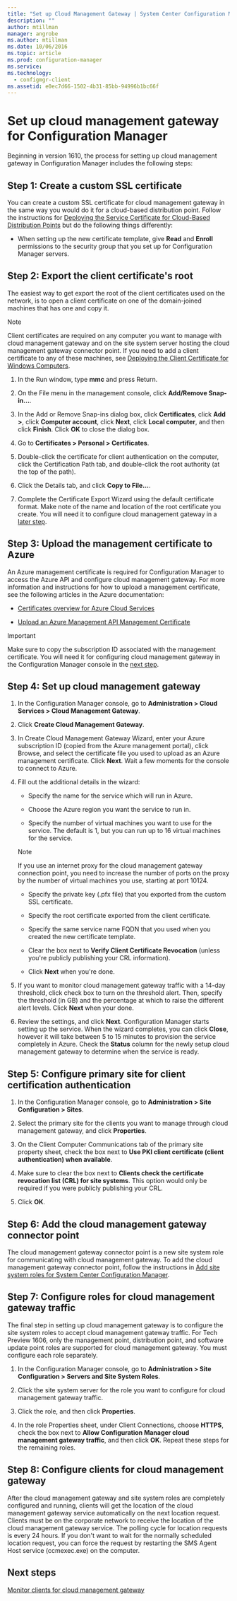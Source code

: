 ```yaml
---
title: "Set up Cloud Management Gateway | System Center Configuration Manager"
description: ""
author: mtillman
manager: angrobe
ms.author: mtillman
ms.date: 10/06/2016
ms.topic: article
ms.prod: configuration-manager
ms.service:
ms.technology:
  - configmgr-client
ms.assetid: e0ec7d66-1502-4b31-85bb-94996b1bc66f
---
```


# Set up cloud management gateway for Configuration Manager

Beginning in version 1610, the process for setting up cloud management gateway in Configuration Manager includes the following steps:

## Step 1: Create a custom SSL certificate

You can create a custom SSL certificate for cloud management gateway in the same way you would do it for a cloud-based distribution point. Follow the instructions for [Deploying the Service Certificate for Cloud-Based Distribution Points](/sccm/core/plan-design/network/example-deployment-of-pki-certificates#BKMK_clouddp2008_cm2012) but do the following things differently:

* When setting up the new certificate template, give **Read** and **Enroll** permissions to the security group that you set up for Configuration Manager servers.

## Step 2: Export the client certificate's root

The easiest way to get export the root of the client certificates used on the network, is to open a client certificate on one of the domain-joined machines that has one and copy it.

>[!NOTE]
>Client certificates are required on any computer you want to manage with cloud management gateway and on the site system server hosting the cloud management gateway connector point. If you need to add a client certificate to any of these machines, see [Deploying the Client Certificate for Windows Computers](/sccm/core/plan-design/network/example-deployment-of-pki-certificates#BKMK_clouddp2008_cm2012).

1. In the Run window, type **mmc** and press Return.

2. On the File menu in the management console, click **Add/Remove Snap-in...**.

3. In the Add or Remove Snap-ins dialog box, click **Certificates**, click **Add >**, click **Computer account**, click **Next**, click **Local computer**, and then click **Finish**. Click **OK** to close the dialog box.

4. Go to **Certificates > Personal > Certificates**.

5. Double-click the certificate for client authentication on the computer, click the Certification Path tab, and double-click the root authority (at the top of the path).

6.  Click the Details tab, and click **Copy to File...**.

7. Complete the Certificate Export Wizard using the default certificate format. Make note of the name and location of the root certificate you create. You will need it to configure cloud management gateway in a [later step](#step-4-set-up-cloud-management-gateway).

## Step 3: Upload the management certificate to Azure

An Azure management certificate is required for Configuration Manager to access the Azure API and configure cloud management gateway. For more information and instructions for how to upload a management certificate, see the following articles in the Azure documentation:

- [Certificates overview for Azure Cloud Services](https://azure.microsoft.com/documentation/articles/cloud-services-certs-create/)

- [Upload an Azure Management API Management Certificate](https://azure.microsoft.com/documentation/articles/azure-api-management-certs/)

>[!IMPORTANT]
>Make sure to copy the subscription ID associated with the management certificate. You will need it for configuring cloud management gateway in the Configuration Manager console in the [next step](#step-4-set-up-cloud-management-gateway).

## Step 4: Set up cloud management gateway

1. In the Configuration Manager console, go to **Administration > Cloud Services > Cloud Management Gateway**.
2. Click **Create Cloud Management Gateway**.

3. In Create Cloud Management Gateway Wizard, enter your Azure subscription ID (copied from the Azure management portal), click Browse, and select the certificate file you used to upload as an Azure management certificate. Click **Next**. Wait a few moments for the console to connect to Azure.

4. Fill out the additional details in the wizard:

    - Specify the name for the service which will run in Azure.

    - Choose the Azure region you want the service to run in.

    - Specify the number of virtual machines you want to use for the service. The default is 1, but you can run up to 16 virtual machines for the service.

    >[!NOTE]
    >If you use an internet proxy for the cloud management gateway connection point, you need to increase the number of ports on the proxy by the number of virtual machines you use, starting at port 10124.

    - Specify the private key (.pfx file) that you exported from the custom SSL certificate.

    - Specify the root certificate exported from the client certificate.

    - Specify the same service name FQDN that you used when you created the new certificate template.

    - Clear the box next to **Verify Client Certificate Revocation** (unless you're publicly publishing your CRL information).

    - Click **Next** when you're done.

5. If you want to monitor cloud management gateway traffic with a 14-day threshold, click check box to turn on the threshold alert. Then, specify the threshold (in GB) and the percentage at which to raise the different alert levels. Click **Next** when your done.

5. Review the settings, and click **Next**. Configuration Manager starts setting up the service. When the wizard completes, you can click **Close**, however it will take between 5 to 15 minutes to provision the service completely in Azure. Check the **Status** column for the newly setup cloud management gateway to determine when the service is ready.

## Step 5: Configure primary site for client certification authentication

1. In the Configuration Manager console, go to **Administration > Site Configuration > Sites**.

2. Select the primary site for the clients you want to manage through cloud management gateway, and click **Properties**.

3. On the Client Computer Communications tab of the primary site property sheet, check the box next to **Use PKI client certificate (client authentication) when available**.

4. Make sure to clear the box next to **Clients check the certificate revocation list (CRL) for site systems**. This option would only be required if you were publicly publishing your CRL.

5. Click **OK**.

## Step 6: Add the cloud management gateway connector point

The cloud management gateway connector point is a new site system role for communicating with cloud management gateway. To add the cloud management gateway connector point, follow the instructions in [Add site system roles for System Center Configuration Manager](../../core/servers/deploy/configure/add-site-system-roles.md).

## Step 7: Configure roles for cloud management gateway traffic

The final step in setting up cloud management gateway is to configure the site system roles to accept cloud management gateway traffic. For Tech Preview 1606, only the management point, distribution point, and software update point roles are supported for cloud management gateway. You must configure each role separately.

1. In the Configuration Manager console, go to **Administration > Site Configuration > Servers and Site System Roles**.

2. Click the site system server for the role you want to configure for cloud management gateway traffic.

3. Click the role, and then click **Properties**.

4. In the role Properties sheet, under Client Connections, choose **HTTPS**, check the box next to **Allow Configuration Manager cloud management gateway traffic**, and then click **OK**. Repeat these steps for the remaining roles.

## Step 8: Configure clients for cloud management gateway

After the cloud management gateway and site system roles are completely configured and running, clients will get the location of the cloud management gateway service automatically on the next location request. Clients must be on the corporate network to receive the location of the cloud management gateway service. The polling cycle for location requests is every 24 hours. If you don't want to wait for the normally scheduled location request, you can force the request by restarting the SMS Agent Host service (ccmexec.exe) on the computer.

## Next steps

[Monitor clients for cloud management gateway](monitor-clients-cloud-management-gateway.md)
